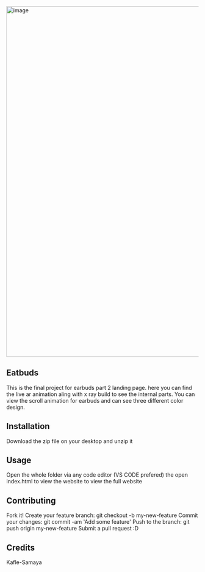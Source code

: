 <img width="918" alt="image" src="https://github.com/samaya007/kafle-samaya-earbuds-final/assets/121986334/e1a2e3bc-52a1-4a4f-81ed-ddb102f63081">


## Eatbuds
This is the final project for earbuds part 2 landing page. here you can find the live ar animation aling with x ray build to see the internal parts. You can view the scroll animation for earbuds and can see three different color design. 

## Installation
Download the zip file on your desktop and unzip it

## Usage
Open the whole folder via any code editor (VS CODE prefered) the open index.html to view the website to view the full website

## Contributing
Fork it!
Create your feature branch: git checkout -b my-new-feature
Commit your changes: git commit -am 'Add some feature'
Push to the branch: git push origin my-new-feature
Submit a pull request :D

## Credits
Kafle-Samaya
